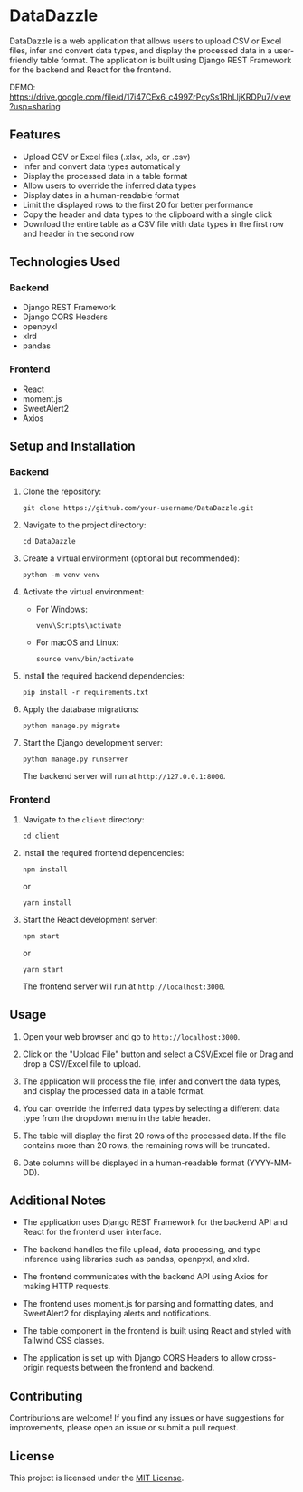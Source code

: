 # DataDazzle

DataDazzle is a web application that allows users to upload CSV or Excel files, infer and convert data types, and display the processed data in a user-friendly table format. The application is built using Django REST Framework for the backend and React for the frontend.

DEMO: https://drive.google.com/file/d/17i47CEx6_c499ZrPcySs1RhLljKRDPu7/view?usp=sharing

## Features

- Upload CSV or Excel files (.xlsx, .xls, or .csv)
- Infer and convert data types automatically
- Display the processed data in a table format
- Allow users to override the inferred data types
- Display dates in a human-readable format
- Limit the displayed rows to the first 20 for better performance
- Copy the header and data types to the clipboard with a single click
- Download the entire table as a CSV file with data types in the first row and header in the second row

## Technologies Used

### Backend

- Django REST Framework
- Django CORS Headers
- openpyxl
- xlrd
- pandas

### Frontend

- React
- moment.js
- SweetAlert2
- Axios

## Setup and Installation

### Backend

1. Clone the repository:

   ```
   git clone https://github.com/your-username/DataDazzle.git
   ```

2. Navigate to the project directory:

   ```
   cd DataDazzle
   ```

3. Create a virtual environment (optional but recommended):

   ```
   python -m venv venv
   ```

4. Activate the virtual environment:

   - For Windows:
     ```
     venv\Scripts\activate
     ```
   - For macOS and Linux:
     ```
     source venv/bin/activate
     ```

5. Install the required backend dependencies:

   ```
   pip install -r requirements.txt
   ```

6. Apply the database migrations:

   ```
   python manage.py migrate
   ```

7. Start the Django development server:

   ```
   python manage.py runserver
   ```

   The backend server will run at `http://127.0.0.1:8000`.

### Frontend

1. Navigate to the `client` directory:

   ```
   cd client
   ```

2. Install the required frontend dependencies:

   ```
   npm install
   ```

   or

   ```
   yarn install
   ```

3. Start the React development server:

   ```
   npm start
   ```

   or

   ```
   yarn start
   ```

   The frontend server will run at `http://localhost:3000`.

## Usage

1. Open your web browser and go to `http://localhost:3000`.

2. Click on the "Upload File" button and select a CSV/Excel file or Drag and drop a CSV/Excel file to upload.

3. The application will process the file, infer and convert the data types, and display the processed data in a table format.

4. You can override the inferred data types by selecting a different data type from the dropdown menu in the table header.

5. The table will display the first 20 rows of the processed data. If the file contains more than 20 rows, the remaining rows will be truncated.

6. Date columns will be displayed in a human-readable format (YYYY-MM-DD).

## Additional Notes

- The application uses Django REST Framework for the backend API and React for the frontend user interface.

- The backend handles the file upload, data processing, and type inference using libraries such as pandas, openpyxl, and xlrd.

- The frontend communicates with the backend API using Axios for making HTTP requests.

- The frontend uses moment.js for parsing and formatting dates, and SweetAlert2 for displaying alerts and notifications.

- The table component in the frontend is built using React and styled with Tailwind CSS classes.

- The application is set up with Django CORS Headers to allow cross-origin requests between the frontend and backend.

## Contributing

Contributions are welcome! If you find any issues or have suggestions for improvements, please open an issue or submit a pull request.

## License

This project is licensed under the [MIT License](LICENSE).
